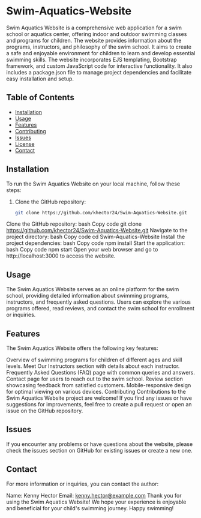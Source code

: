 # Swim-Aquatics-Website

Swim Aquatics Website is a comprehensive web application for a swim school or aquatics center, offering indoor and outdoor swimming classes and programs for children. The website provides information about the programs, instructors, and philosophy of the swim school. It aims to create a safe and enjoyable environment for children to learn and develop essential swimming skills. The website incorporates EJS templating, Bootstrap framework, and custom JavaScript code for interactive functionality. It also includes a package.json file to manage project dependencies and facilitate easy installation and setup.

## Table of Contents
- [Installation](#installation)
- [Usage](#usage)
- [Features](#features)
- [Contributing](#contributing)
- [Issues](#issues)
- [License](#license)
- [Contact](#contact)

## Installation
To run the Swim Aquatics Website on your local machine, follow these steps:

1. Clone the GitHub repository:
   ```bash
   git clone https://github.com/khector24/Swim-Aquatics-Website.git

Clone the GitHub repository:
bash
Copy code
git clone https://github.com/khector24/Swim-Aquatics-Website.git
Navigate to the project directory:
bash
Copy code
cd Swim-Aquatics-Website
Install the project dependencies:
bash
Copy code
npm install
Start the application:
bash
Copy code
npm start
Open your web browser and go to http://localhost:3000 to access the website.


## Usage
The Swim Aquatics Website serves as an online platform for the swim school, providing detailed information about swimming programs, instructors, and frequently asked questions. Users can explore the various programs offered, read reviews, and contact the swim school for enrollment or inquiries.

## Features
The Swim Aquatics Website offers the following key features:

Overview of swimming programs for children of different ages and skill levels.
Meet Our Instructors section with details about each instructor.
Frequently Asked Questions (FAQ) page with common queries and answers.
Contact page for users to reach out to the swim school.
Review section showcasing feedback from satisfied customers.
Mobile-responsive design for optimal viewing on various devices.
Contributing
Contributions to the Swim Aquatics Website project are welcome! If you find any issues or have suggestions for improvements, feel free to create a pull request or open an issue on the GitHub repository.

## Issues
If you encounter any problems or have questions about the website, please check the issues section on GitHub for existing issues or create a new one.

## Contact
For more information or inquiries, you can contact the author:

Name: Kenny Hector
Email: kenny.hector@example.com
Thank you for using the Swim Aquatics Website! We hope your experience is enjoyable and beneficial for your child's swimming journey. Happy swimming!